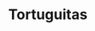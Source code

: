 ---
title: Tortuguitas
date: 
draft: false

# descripcion
description : Tortuguitas con piedras

materials: Plata 925

color: Plateado

dimensions: 1,2cm

code: 01-04-0147

type: "Aros"

categories: []

price: $6.180,00

price_eftvo: $5.250,00

# Images
# first image will be shown in the product page
images:
  # - image: "images/path_to_image"
  # La ubicacion de las imagenes es imagenes/Aros/Aros.Piedras/01-04-0147-tortuguitas
  - image: "./images/aros/piedras/01-04-0147-tortuguitas-con-piedras_a.jpeg"
  - image: "./images/aros/piedras/01-04-0147-tortuguitas-con-piedras_b.jpeg"
---